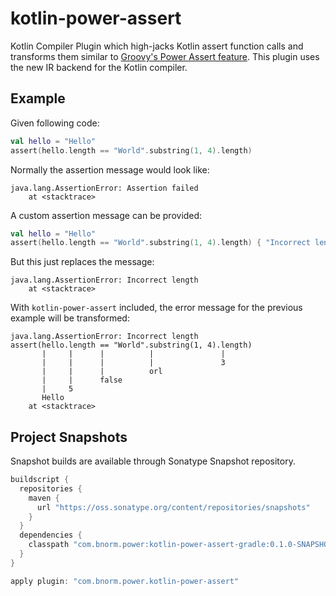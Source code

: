 # kotlin-power-assert

Kotlin Compiler Plugin which high-jacks Kotlin assert function calls and
transforms them similar to [Groovy's Power Assert feature][groovy-power-assert].
This plugin uses the new IR backend for the Kotlin compiler.

## Example

Given following code:

```kotlin
val hello = "Hello"
assert(hello.length == "World".substring(1, 4).length)
```

Normally the assertion message would look like:

```text
java.lang.AssertionError: Assertion failed
	at <stacktrace>
```

A custom assertion message can be provided:

```kotlin
val hello = "Hello"
assert(hello.length == "World".substring(1, 4).length) { "Incorrect length" }
```

But this just replaces the message:

```text
java.lang.AssertionError: Incorrect length
	at <stacktrace>
```

With `kotlin-power-assert` included, the error message for the previous example
will be transformed:

```text
java.lang.AssertionError: Incorrect length
assert(hello.length == "World".substring(1, 4).length)
       |     |      |          |               |
       |     |      |          |               3
       |     |      |          orl
       |     |      false
       |     5
       Hello
	at <stacktrace>
```

## Project Snapshots

Snapshot builds are available through Sonatype Snapshot repository.

```groovy
buildscript {
  repositories {
    maven {
      url "https://oss.sonatype.org/content/repositories/snapshots"
    }
  }
  dependencies {
    classpath "com.bnorm.power:kotlin-power-assert-gradle:0.1.0-SNAPSHOT"
  }
}

apply plugin: "com.bnorm.power.kotlin-power-assert"
```

[groovy-power-assert]: https://groovy-lang.org/testing.html#_power_assertions

